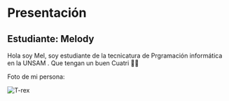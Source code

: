 # Presentación
## Estudiante: Melody

Hola soy Mel, soy estudiante de la tecnicatura de Prgramación informática en la UNSAM .
Que tengan un buen Cuatri ✌🏻

Foto de mi persona:

![T-rex](https://github.com/algo1unsam/presentaciontp0-MelOviedo/assets/142355810/f00a0493-8156-4c4c-bc91-c9b7783c7d87)

